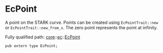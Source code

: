 # EcPoint

A point on the STARK curve.
Points can be created using `EcPointTrait::new` or `EcPointTrait::new_from_x`.
The zero point represents the point at infinity.

Fully qualified path: [core](./core.md)::[ec](./core-ec.md)::[EcPoint](./core-ec-EcPoint.md)

<pre><code class="language-cairo">pub extern type EcPoint;</code></pre>

